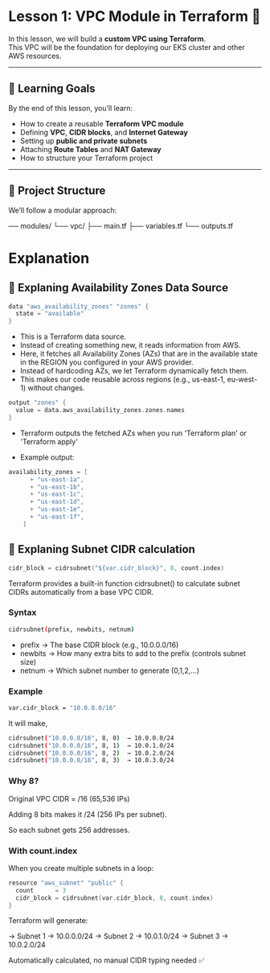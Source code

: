 # Lesson 1: VPC Module in Terraform 🚀

In this lesson, we will build a **custom VPC using Terraform**.  
This VPC will be the foundation for deploying our EKS cluster and other AWS resources.  

---

## 🎯 Learning Goals
By the end of this lesson, you’ll learn:
- How to create a reusable **Terraform VPC module**
- Defining **VPC**, **CIDR blocks**, and **Internet Gateway**
- Setting up **public and private subnets**
- Attaching **Route Tables** and **NAT Gateway**
- How to structure your Terraform project

---

## 📂 Project Structure
We’ll follow a modular approach:

── modules/
 └── vpc/
  ├── main.tf
  ├── variables.tf
  └── outputs.tf

# Explanation

## 🔎 Explaning Availability Zones Data Source

```h
data "aws_availability_zones" "zones" {
  state = "available"
}
```

- This is a Terraform data source.
- Instead of creating something new, it reads information from AWS.
- Here, it fetches all Availability Zones (AZs) that are in the available state in the REGION you configured in your AWS provider.
- Instead of hardcoding AZs, we let Terraform dynamically fetch them.
- This makes our code reusable across regions (e.g., us-east-1, eu-west-1) without changes.


```h
output "zones" {
  value = data.aws_availability_zones.zones.names
}
```
- Terraform outputs the fetched AZs when you run 'Terraform plan' or 'Terraform apply'

- Example output:

```h
availability_zones = [
      + "us-east-1a",
      + "us-east-1b",
      + "us-east-1c",
      + "us-east-1d",
      + "us-east-1e",
      + "us-east-1f",
    ]
```

## 🔎 Explaning Subnet CIDR calculation

```h
cidr_block = cidrsubnet("${var.cidr_block}", 8, count.index)
```

Terraform provides a built-in function cidrsubnet() to calculate subnet CIDRs automatically from a base VPC CIDR.

### **Syntax**

```bash
cidrsubnet(prefix, newbits, netnum)
```

- prefix → The base CIDR block (e.g., 10.0.0.0/16)
- newbits → How many extra bits to add to the prefix (controls subnet size)
- netnum → Which subnet number to generate (0,1,2,…)

### **Example**

```bash
var.cidr_block = "10.0.0.0/16"
```

It will make,

```bash
cidrsubnet("10.0.0.0/16", 8, 0)  → 10.0.0.0/24
cidrsubnet("10.0.0.0/16", 8, 1)  → 10.0.1.0/24
cidrsubnet("10.0.0.0/16", 8, 2)  → 10.0.2.0/24
cidrsubnet("10.0.0.0/16", 8, 3)  → 10.0.3.0/24
```

### Why 8?

Original VPC CIDR = /16 (65,536 IPs)

Adding 8 bits makes it /24 (256 IPs per subnet).

So each subnet gets 256 addresses.

### With count.index

When you create multiple subnets in a loop:

```h
resource "aws_subnet" "public" {
  count      = 3
  cidr_block = cidrsubnet(var.cidr_block, 8, count.index)
}
```

Terraform will generate:

-> Subnet 1 → 10.0.0.0/24
-> Subnet 2 → 10.0.1.0/24
-> Subnet 3 → 10.0.2.0/24

Automatically calculated, no manual CIDR typing needed ✅
